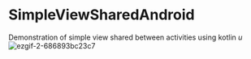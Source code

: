 # SimpleViewSharedAndroid
Demonstration of simple view shared between activities using kotlin *u*
![ezgif-2-686893bc23c7](https://user-images.githubusercontent.com/43412432/65839965-ff98ba00-e2e8-11e9-98e6-6112cd380125.gif)
